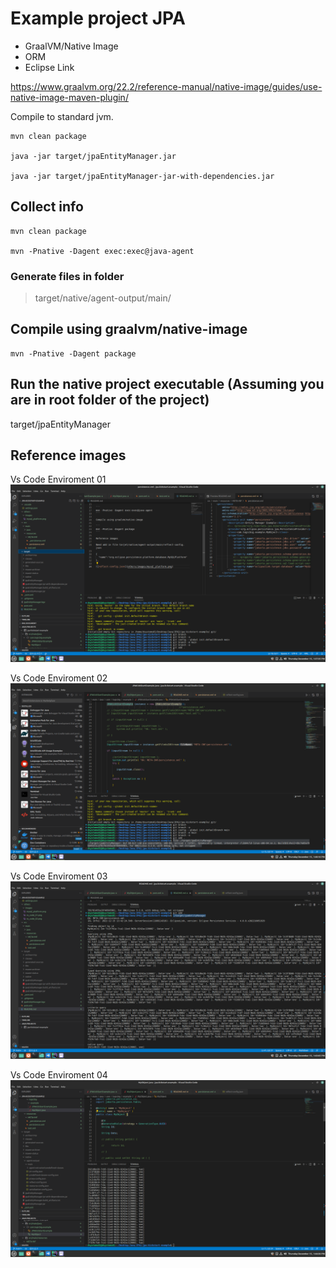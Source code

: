 
# Example project JPA

* GraalVM/Native Image
* ORM
* Eclipse Link

https://www.graalvm.org/22.2/reference-manual/native-image/guides/use-native-image-maven-plugin/

Compile to standard jvm.

```
mvn clean package

java -jar target/jpaEntityManager.jar

java -jar target/jpaEntityManager-jar-with-dependencies.jar
```

## Collect info

```
mvn clean package

mvn -Pnative -Dagent exec:exec@java-agent
```

### Generate files in folder 

> target/native/agent-output/main/

## Compile using graalvm/native-image

```
mvn -Pnative -Dagent package
```

## Run the native project executable (Assuming you are in root folder of the project)

target/jpaEntityManager

## Reference images

Vs Code Enviroment 01
![vs_code_01](others/images/vs_code_01.png)

Vs Code Enviroment 02
![vs_code_02](others/images/vs_code_02.png)

Vs Code Enviroment 03
![vs_code_03](others/images/vs_code_03.png)

Vs Code Enviroment 04
![vs_code_04](others/images/vs_code_04.png)
